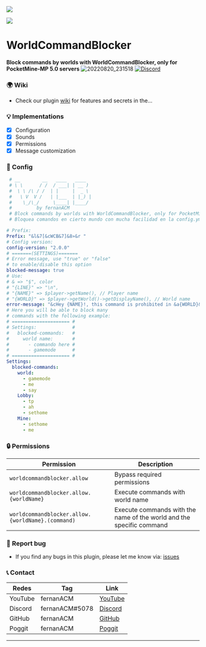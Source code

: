 [![](https://poggit.pmmp.io/shield.state/WorldCommandBlocker)](https://poggit.pmmp.io/p/WorldCommandBlocker)

[![](https://poggit.pmmp.io/shield.api/WorldCommandBlocker)](https://poggit.pmmp.io/p/WorldCommandBlocker)

# WorldCommandBlocker

**Block commands by worlds with WorldCommandBlocker, only for PocketMine-MP 5.0 servers**
![20220820_231518](https://user-images.githubusercontent.com/83558341/185775351-2edbebaa-1aeb-453f-ba58-d58a492c4243.png)
<a href="https://discord.gg/YyE9XFckqb"><img src="https://img.shields.io/discord/837701868649709568?label=discord&color=7289DA&logo=discord" alt="Discord" /></a>

### 🌍 Wiki
* Check our plugin [wiki](https://github.com/fernanACM/WorldCommandBlocker/wiki) for features and secrets in the...

### 💡 Implementations
* [X] Configuration
* [x] Sounds
* [X] Permissions
* [x] Message customization

### 💾 Config 
```yaml
 # __        __   ____   ____  
 # \ \      / /  / ___| | __ ) 
 #  \ \ /\ / /  | |     |  _ \ 
 #   \ V  V /   | |___  | |_) |
 #    \_/\_/     \____| |____/ 
 #         by fernanACM
 # Block commands by worlds with WorldCommandBlocker, only for PocketMine-MP 5.0 servers.
 # Bloquea comandos en cierto mundo con mucha facilidad en la config.yml

# Prefix:
Prefix: "&l&7[&cWCB&7]&8»&r "
# Config version:
config-version: "2.0.0"
# =======(SETTINGS)=======
# Error message, use "true" or "false" 
# to enable/disable this option
blocked-message: true
# Use:
# & => "§", color
# "{LINE}" => "\n",
# "{NAME}" => $player->getName(), // Player name
# "{WORLD}" => $player->getWorld()->getDisplayName(), // World name
error-message: "&cHey {NAME}!, this command is prohibited in &a{WORLD}&c."
# Here you will be able to block many 
# commands with the following example:
# ===================== #
# Settings:             #
#   blocked-commands:   #
#     world name:       #
#       - commando here #
#       - gamemode      #
# ===================== #
Settings:
  blocked-commands:
    world:
      - gamemode
      - me
      - say
    Lobby:
      - tp
      - ah
      - sethome
    Mine:
      - sethome
      - me
```
### 🔒 Permissions
| Permission | Description |
|---------|-------------|
| ```worldcommandblocker.allow``` | Bypass required permissions |
| ```worldcommandblocker.allow.{worldName}``` | Execute commands with world name |
| ```worldcommandblocker.allow.{worldName}.(command)``` | Execute commands with the name of the world and the specific command |

### 📢 Report bug
* If you find any bugs in this plugin, please let me know via: [issues](https://github.com/fernanACM/WorldCommandBlocker/issues)

### 📞 Contact
| Redes | Tag | Link |
|-------|-------------|------|
| YouTube | fernanACM | [YouTube](https://www.youtube.com/channel/UC-M5iTrCItYQBg5GMuX5ySw) | 
| Discord | fernanACM#5078 | [Discord](https://discord.gg/YyE9XFckqb) |
| GitHub | fernanACM | [GitHub](https://github.com/fernanACM)
| Poggit | fernanACM | [Poggit](https://poggit.pmmp.io/ci/fernanACM)
****
